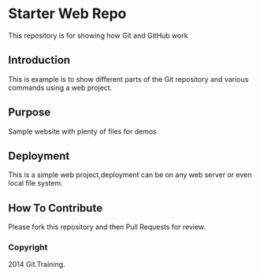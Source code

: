 # Starter Web Repo

This repository is for showing how Git and GitHub work

## Introduction

This is example is to show different parts
of the Git repository and various commands using a web project. 

## Purpose

Sample website with plenty of files for demos

## Deployment

This is a simple web project,deployment
can be on any web server or even local file system.

## How To Contribute

Please fork this repository and then Pull Requests for review.

### Copyright

2014 Git.Training.